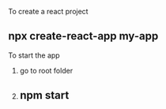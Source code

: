 To create a react project
## npx create-react-app my-app

To start the app

1. go to root folder
2. ## npm start